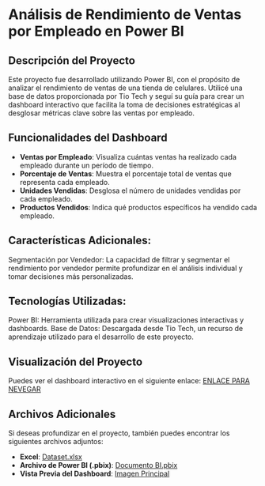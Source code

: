 # Análisis de Rendimiento de Ventas por Empleado en Power BI
## Descripción del Proyecto
Este proyecto fue desarrollado utilizando Power BI, con el propósito de analizar el rendimiento de ventas de una tienda de celulares. Utilicé una base de datos proporcionada por Tio Tech y seguí su guía para crear un dashboard interactivo que facilita la toma de decisiones estratégicas al desglosar métricas clave sobre las ventas por empleado.

## Funcionalidades del Dashboard
- **Ventas por Empleado**: Visualiza cuántas ventas ha realizado cada empleado durante un período de tiempo.
- **Porcentaje de Ventas**: Muestra el porcentaje total de ventas que representa cada empleado.
- **Unidades Vendidas**: Desglosa el número de unidades vendidas por cada empleado.
- **Productos Vendidos**: Indica qué productos específicos ha vendido cada empleado.

## Características Adicionales:
Segmentación por Vendedor: La capacidad de filtrar y segmentar el rendimiento por vendedor permite profundizar en el análisis individual y tomar decisiones más personalizadas.

## Tecnologías Utilizadas:
Power BI: Herramienta utilizada para crear visualizaciones interactivas y dashboards.
Base de Datos: Descargada desde Tio Tech, un recurso de aprendizaje utilizado para el desarrollo de este proyecto.

## Visualización del Proyecto
Puedes ver el dashboard interactivo en el siguiente enlace: [ENLACE PARA NEVEGAR](https://app.powerbi.com/view?r=eyJrIjoiYWFkYjBhOWYtZjRjMy00ZTdiLWExMWItOTM5N2Q5OWZhNTIyIiwidCI6IjBmNzg1NDlkLTNlZWMtNDNhZi1iNTZhLTZmN2IwNDJkNmM5YSIsImMiOjR9)

## Archivos Adicionales
Si deseas profundizar en el proyecto, también puedes encontrar los siguientes archivos adjuntos:

- **Excel**: [Dataset.xlsx](ruta_al_archivo)
- **Archivo de Power BI (.pbix)**: [Documento BI.pbix](ruta_al_archivo)
- **Vista Previa del Dashboard**: [Imagen Principal](ruta_al_archivo)
